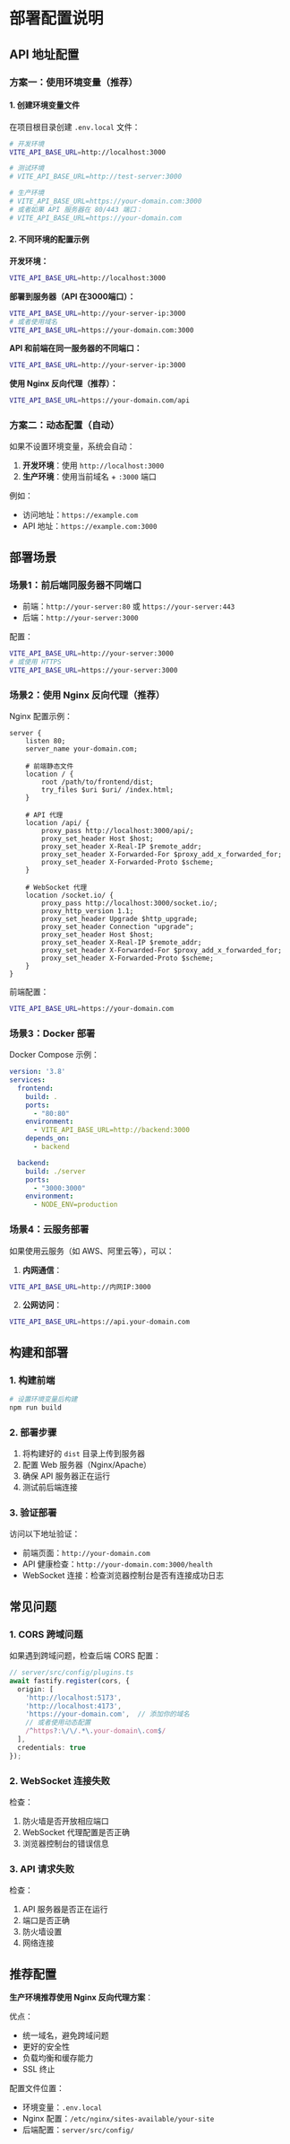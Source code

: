 # 部署配置说明

## API 地址配置

### 方案一：使用环境变量（推荐）

#### 1. 创建环境变量文件

在项目根目录创建 `.env.local` 文件：

```bash
# 开发环境
VITE_API_BASE_URL=http://localhost:3000

# 测试环境
# VITE_API_BASE_URL=http://test-server:3000

# 生产环境
# VITE_API_BASE_URL=https://your-domain.com:3000
# 或者如果 API 服务器在 80/443 端口：
# VITE_API_BASE_URL=https://your-domain.com
```

#### 2. 不同环境的配置示例

**开发环境：**
```bash
VITE_API_BASE_URL=http://localhost:3000
```

**部署到服务器（API 在3000端口）：**
```bash
VITE_API_BASE_URL=http://your-server-ip:3000
# 或者使用域名
VITE_API_BASE_URL=https://your-domain.com:3000
```

**API 和前端在同一服务器的不同端口：**
```bash
VITE_API_BASE_URL=http://your-server-ip:3000
```

**使用 Nginx 反向代理（推荐）：**
```bash
VITE_API_BASE_URL=https://your-domain.com/api
```

### 方案二：动态配置（自动）

如果不设置环境变量，系统会自动：

1. **开发环境**：使用 `http://localhost:3000`
2. **生产环境**：使用当前域名 + `:3000` 端口

例如：
- 访问地址：`https://example.com`
- API 地址：`https://example.com:3000`

## 部署场景

### 场景1：前后端同服务器不同端口

- 前端：`http://your-server:80` 或 `https://your-server:443`
- 后端：`http://your-server:3000`

配置：
```bash
VITE_API_BASE_URL=http://your-server:3000
# 或使用 HTTPS
VITE_API_BASE_URL=https://your-server:3000
```

### 场景2：使用 Nginx 反向代理（推荐）

Nginx 配置示例：
```nginx
server {
    listen 80;
    server_name your-domain.com;

    # 前端静态文件
    location / {
        root /path/to/frontend/dist;
        try_files $uri $uri/ /index.html;
    }

    # API 代理
    location /api/ {
        proxy_pass http://localhost:3000/api/;
        proxy_set_header Host $host;
        proxy_set_header X-Real-IP $remote_addr;
        proxy_set_header X-Forwarded-For $proxy_add_x_forwarded_for;
        proxy_set_header X-Forwarded-Proto $scheme;
    }

    # WebSocket 代理
    location /socket.io/ {
        proxy_pass http://localhost:3000/socket.io/;
        proxy_http_version 1.1;
        proxy_set_header Upgrade $http_upgrade;
        proxy_set_header Connection "upgrade";
        proxy_set_header Host $host;
        proxy_set_header X-Real-IP $remote_addr;
        proxy_set_header X-Forwarded-For $proxy_add_x_forwarded_for;
        proxy_set_header X-Forwarded-Proto $scheme;
    }
}
```

前端配置：
```bash
VITE_API_BASE_URL=https://your-domain.com
```

### 场景3：Docker 部署

Docker Compose 示例：
```yaml
version: '3.8'
services:
  frontend:
    build: .
    ports:
      - "80:80"
    environment:
      - VITE_API_BASE_URL=http://backend:3000
    depends_on:
      - backend

  backend:
    build: ./server
    ports:
      - "3000:3000"
    environment:
      - NODE_ENV=production
```

### 场景4：云服务部署

如果使用云服务（如 AWS、阿里云等），可以：

1. **内网通信**：
```bash
VITE_API_BASE_URL=http://内网IP:3000
```

2. **公网访问**：
```bash
VITE_API_BASE_URL=https://api.your-domain.com
```

## 构建和部署

### 1. 构建前端

```bash
# 设置环境变量后构建
npm run build
```

### 2. 部署步骤

1. 将构建好的 `dist` 目录上传到服务器
2. 配置 Web 服务器（Nginx/Apache）
3. 确保 API 服务器正在运行
4. 测试前后端连接

### 3. 验证部署

访问以下地址验证：
- 前端页面：`http://your-domain.com`
- API 健康检查：`http://your-domain.com:3000/health`
- WebSocket 连接：检查浏览器控制台是否有连接成功日志

## 常见问题

### 1. CORS 跨域问题

如果遇到跨域问题，检查后端 CORS 配置：

```typescript
// server/src/config/plugins.ts
await fastify.register(cors, {
  origin: [
    'http://localhost:5173',
    'http://localhost:4173',
    'https://your-domain.com',  // 添加你的域名
    // 或者使用动态配置
    /^https?:\/\/.*\.your-domain\.com$/
  ],
  credentials: true
});
```

### 2. WebSocket 连接失败

检查：
1. 防火墙是否开放相应端口
2. WebSocket 代理配置是否正确
3. 浏览器控制台的错误信息

### 3. API 请求失败

检查：
1. API 服务器是否正在运行
2. 端口是否正确
3. 防火墙设置
4. 网络连接

## 推荐配置

**生产环境推荐使用 Nginx 反向代理方案**：

优点：
- 统一域名，避免跨域问题
- 更好的安全性
- 负载均衡和缓存能力
- SSL 终止

配置文件位置：
- 环境变量：`.env.local`
- Nginx 配置：`/etc/nginx/sites-available/your-site`
- 后端配置：`server/src/config/` 